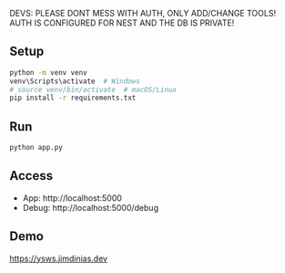 DEVS: PLEASE DONT MESS WITH AUTH, ONLY ADD/CHANGE TOOLS! AUTH IS CONFIGURED FOR NEST AND THE DB IS PRIVATE!

## Setup
```bash
python -m venv venv
venv\Scripts\activate  # Windows
# source venv/bin/activate  # macOS/Linux
pip install -r requirements.txt
```

## Run
```bash
python app.py
```

## Access
- App: http://localhost:5000
- Debug: http://localhost:5000/debug

## Demo
https://ysws.jimdinias.dev
